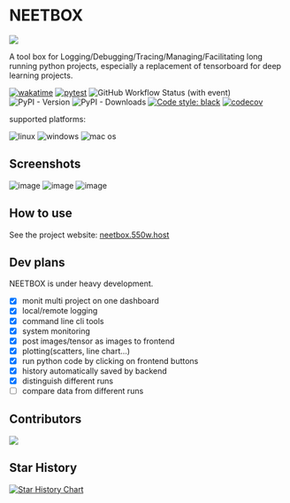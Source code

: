 # NEETBOX

![](./docs/static/img/readme.png)

A tool box for Logging/Debugging/Tracing/Managing/Facilitating long running python projects, especially a replacement of tensorboard for deep learning projects.

[![wakatime](https://wakatime.com/badge/user/b93a26b6-8ea1-44ef-99ed-bcb6e2c732f1/project/8f99904d-dbb1-49e4-814d-8d18bf1e6d1c.svg)](https://wakatime.com/badge/user/b93a26b6-8ea1-44ef-99ed-bcb6e2c732f1/project/8f99904d-dbb1-49e4-814d-8d18bf1e6d1c) [![pytest](https://github.com/visualDust/neetbox/actions/workflows/poetry-pytest.yml/badge.svg)](https://github.com/visualDust/neetbox/actions/workflows/poetry-pytest.yml) ![GitHub Workflow Status (with event)](https://img.shields.io/github/actions/workflow/status/visualdust/neetbox/build-and-publish-pypi.yml) ![PyPI - Version](https://img.shields.io/pypi/v/neetbox)
![PyPI - Downloads](https://img.shields.io/pypi/dw/neetbox) [![Code style: black](https://img.shields.io/badge/code%20style-black-000000.svg)](https://github.com/psf/black) [![codecov](https://codecov.io/gh/visualDust/neetbox/graph/badge.svg?token=WYWLQ4YKZJ)](https://codecov.io/gh/visualDust/neetbox)

supported platforms:

![linux](https://img.shields.io/badge/linux-x86%20or%20arm-blue?logo=linux) ![windows](https://img.shields.io/badge/windows-x86%20or%20arm-blue?logo=windows) ![mac os](https://img.shields.io/badge/mac-intel%20or%20apple%20silicon-blue?logo=apple)

## Screenshots


![image](https://github.com/visualDust/neetbox/assets/33346934/593df42b-13d4-4239-92ab-a7ca452c904a)
![image](https://github.com/visualDust/neetbox/assets/33346934/47df39c9-cda2-4dba-a9a2-7ef866c5c8ab)
![image](https://github.com/visualDust/neetbox/assets/33346934/acdbfd22-dd3b-4b7c-a446-2022125ba5c9)

## How to use

See the project website: [neetbox.550w.host](https://neetbox.550w.host)


## Dev plans

NEETBOX is under heavy development.

- [x] monit multi project on one dashboard
- [x] local/remote logging
- [x] command line cli tools
- [x] system monitoring
- [x] post images/tensor as images to frontend
- [x] plotting(scatters, line chart...)
- [x] run python code by clicking on frontend buttons
- [x] history automatically saved by backend
- [x] distinguish different runs
- [ ] compare data from different runs

## Contributors

<a href = "https://github.com/visualDust/neetbox/graphs/contributors">
  <img src = "https://contrib.rocks/image?repo=VisualDust/neetbox"/>
</a>

## Star History

[![Star History Chart](https://api.star-history.com/svg?repos=visualDust/neetbox&type=Date)](https://star-history.com/#visualDust/neetbox&Date)
